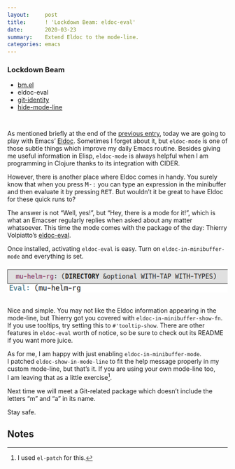```yaml
---
layout:     post
title:      ! 'Lockdown Beam: eldoc-eval'
date:       2020-03-23
summary:    Extend Eldoc to the mode-line.
categories: emacs
---
```


<div style="padding-bottom: 15px">
  <div class="box">
    <h3>Lockdown Beam</h3>
    <ul>
      <li>
        <a href="https://www.manueluberti.eu/emacs/2020/03/19/lockdown-beam-bm/">
          bm.el
        </a>
      </li>
      <li>eldoc-eval</li>
      <li>
        <a href="https://www.manueluberti.eu/emacs/2020/03/30/lockdown-beam-git-identity/">
          git-identity
        </a>
      </li>
      <li>
        <a href="https://www.manueluberti.eu/emacs/2020/04/06/lockdown-beam-hide-mode-line/">
          hide-mode-line
        </a>
      </li>
    </ul>
  </div>
</div>

As mentioned briefly at the end of the [previous entry](https://www.manueluberti.eu/emacs/2020/03/19/lockdown-beam-bm/), today we are going to
play with Emacs’ [Eldoc](http://doc.endlessparentheses.com/Fun/eldoc-mode.html). Sometimes I forget about it, but `eldoc-mode` is one of
those subtle things which improve my daily Emacs routine. Besides giving me
useful information in Elisp, `eldoc-mode` is always helpful when I am programming
in Clojure thanks to its integration with CIDER.

However, there is another place where Eldoc comes in handy. You surely know that
when you press <kbd>M-:</kbd> you can type an expression in the minibuffer and then
evaluate it by pressing <kbd>RET</kbd>. But wouldn’t it be great to have Eldoc for these
quick runs to?

The answer is not “Well, yes!”, but “Hey, there is a mode for it!”, which is
what an Emacser regularly replies when asked about any matter whatsoever. This
time the mode comes with the package of the day: Thierry Volpiatto’s [eldoc-eval](https://github.com/thierryvolpiatto/eldoc-eval).

Once installed, activating `eldoc-eval` is easy. Turn on `eldoc-in-minibuffer-mode`
and everything is set.

<div style="text-align: center; padding-bottom: 15px">
    <a href="https://raw.githubusercontent.com/manuel-uberti/manuel-uberti.github.io/master/images/eldoc-eval.png" 
       target="_blank">
      <img src="/images/eldoc-eval.png">
    </a>
</div>

Nice and simple. You may not like the Eldoc information appearing in the
mode-line, but Thierry got you covered with `eldoc-in-minibuffer-show-fn`. If you
use tooltips, try setting this to `#'tooltip-show`. There are other features in
`eldoc-eval` worth of notice, so be sure to check out its README if you want more
juice.

As for me, I am happy with just enabling `eldoc-in-minibuffer-mode`. I patched
`eldoc-show-in-mode-line` to fit the help message properly in my custom mode-line,
but that’s it. If you are using your own mode-line too, I am leaving that as a
little exercise[^1].

Next time we will meet a Git-related package which doesn’t include the letters
“m” and “a” in its name.

Stay safe.

## Notes

[^1]: I used `el-patch` for this.
